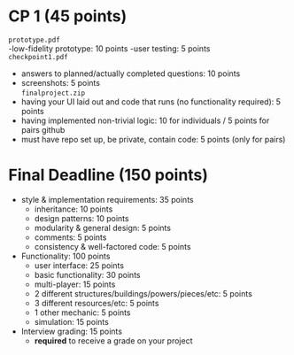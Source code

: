 CP 1 (45 points)
===============
`prototype.pdf`  
-low-fidelity prototype: 10 points
-user testing: 5 points  
`checkpoint1.pdf`  
- answers to planned/actually completed questions: 10 points
- screenshots: 5 points  
`finalproject.zip`   
- having your UI laid out and code that runs (no functionality required): 5 points
- having implemented non-trivial logic: 10 for individuals / 5 points for pairs
github
- must have repo set up, be private, contain code: 5 points (only for pairs)

Final Deadline (150 points)
======================
- style & implementation requirements: 35 points
  - inheritance: 10 points
  - design patterns: 10 points
  - modularity & general design: 5 points
  - comments: 5 points
  - consistency & well-factored code: 5 points
- Functionality: 100 points
  - user interface: 25 points
  - basic functionality: 30 points
  - multi-player: 15 points
  - 2 different structures/buildings/powers/pieces/etc: 5 points
  - 3 different resources/etc: 5 points
  - 1 other mechanic: 5 points
  - simulation: 15 points
- Interview grading: 15 points
  - __required__ to receive a grade on your project
